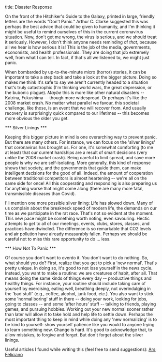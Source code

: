 title: Disaster Response

On the front of the Hitchiker's Guide to the Galaxy, printed in large, friendly letters are the words "Don't Panic."  Arthur C. Clarke suggested this was perhaps the best advice that could be given to humanity, and I'm thinking it might be useful to remind ourselves of this in the current coronavirus situation.  Now, don't get me wrong, the virus is serious, and we should treat it seriously. However, I don't think anyone needs reminding of *that*, because all we hear is how serious it is!  This is the job of the media, governments, economists, and health professionals. They are doing that job extremely well, from what I can tell.  In fact, if that's all we listened to, we might just panic.

When bombarded by up-to-the-minute micro (horror) stories, it can be important to take a step back and take a look at the bigger picture. Doing so makes me think it's safe to say we aren't currently headed to a situation that's truly catastrophic (I'm thinking world wars, the great depression, or the bubonic plague).  *Maybe* this is more like other natural disasters -- Katrina, Fukushima -- though more widespread.  Or perhaps it's like the 2008 market crash.  No matter what parallel we favour, this societal challenge, like those, is an event that we will recover from.  And usually recovery is surprisingly quick compared to our lifetimes -- this becomes more obvious the older you get.  

*** Silver Linings ***

Keeping this bigger picture in mind is one overarching way to prevent panic. But there are many others.  For instance, we can focus on the 'silver linings' that coronavirus has brought us.  For one, it's somewhat comforting (to me at least) that our current hardships are a result of smart decisions (very unlike the 2008 market crash).  Being careful to limit spread, and save more people is why we are self-isolating.  More generally, this kind of response shows that society, and the governments that guide them, can make intelligent decisions for the good of all.  Indeed, the amount of cooperation between traditional competitors is almost heartening -- we're all on the same side for once!  All this cooperating and responding is also preparing us for anything worse that might come along (there are many more fatal, transmissible diseases than Covid).

I'll mention one more possible silver lining: Life has slowed down. Many of us complain about the breakneck speed of modern life, the demands on our time as we participate in the rat race. That's not so evident at the moment. This new pace might be something worth noting, even savouring. Hectic attempts to get to all of our meetings, events, clubs, stores, classes, and practices have dwindled. The difference is so remarkable that CO2 levels and air pollution have already measurably fallen. Perhaps we should be careful not to miss this rare opportunity to do ... less.

*** How Not To Panic ***

Of course you don't want to overdo it. You don't want to do nothing.  So, what should you do?  First, realize that you get to pick a 'new normal'. That's pretty unique.  In doing so, it's good to not lose yourself in the news cycle.  Instead, you want to make a routine: we are creatures of habit, after all.  That means doing the same kinds of things every day -- productive things and healthy things. For instance, your routine should include taking care of yourself by exercising, eating well, breathing deeply, not overindulging in the 'bad stuff' (e.g., coffee, alcohol, junk food, etc.).  You also want to stick some 'normal boring' stuff in there -- doing your work, looking for jobs, going to classes -- and some 'after hours' stuff -- talking to friends, playing games, and pursuing hobbies.  Working out your new normal sooner rather than later will allow it to take hold and help life to settle down.  Perhaps the most important thing to keep in mind while doing any 'new normalizing' is to be kind to yourself: show yourself patience like you would to anyone trying to learn something new. Change is hard. It's good to acknowledge that, to allow mistakes, to forgive and forget. But don't forget about the silver linings.

Useful articles I found while writing this (feel free to send suggestions): [Ars](https://arstechnica.com/science/2020/03/how-to-keep-your-sanity-when-you-feel-like-the-world-is-going-crazy/); [Feliciano](https://www.facebook.com/permalink.php?story_fbid=109566894018896&id=109536567355262&__tn__=K-R)